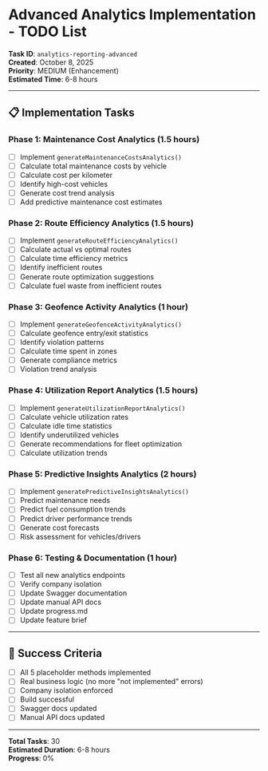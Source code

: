 # Advanced Analytics Implementation - TODO List

**Task ID**: `analytics-reporting-advanced`  
**Created**: October 8, 2025  
**Priority**: MEDIUM (Enhancement)  
**Estimated Time**: 6-8 hours

---

## 📋 Implementation Tasks

### Phase 1: Maintenance Cost Analytics (1.5 hours)
- [ ] Implement `generateMaintenanceCostsAnalytics()`
- [ ] Calculate total maintenance costs by vehicle
- [ ] Calculate cost per kilometer
- [ ] Identify high-cost vehicles
- [ ] Generate cost trend analysis
- [ ] Add predictive maintenance cost estimates

### Phase 2: Route Efficiency Analytics (1.5 hours)
- [ ] Implement `generateRouteEfficiencyAnalytics()`
- [ ] Calculate actual vs optimal routes
- [ ] Calculate time efficiency metrics
- [ ] Identify inefficient routes
- [ ] Generate route optimization suggestions
- [ ] Calculate fuel waste from inefficient routes

### Phase 3: Geofence Activity Analytics (1 hour)
- [ ] Implement `generateGeofenceActivityAnalytics()`
- [ ] Calculate geofence entry/exit statistics
- [ ] Identify violation patterns
- [ ] Calculate time spent in zones
- [ ] Generate compliance metrics
- [ ] Violation trend analysis

### Phase 4: Utilization Report Analytics (1.5 hours)
- [ ] Implement `generateUtilizationReportAnalytics()`
- [ ] Calculate vehicle utilization rates
- [ ] Calculate idle time statistics
- [ ] Identify underutilized vehicles
- [ ] Generate recommendations for fleet optimization
- [ ] Calculate utilization trends

### Phase 5: Predictive Insights Analytics (2 hours)
- [ ] Implement `generatePredictiveInsightsAnalytics()`
- [ ] Predict maintenance needs
- [ ] Predict fuel consumption trends
- [ ] Predict driver performance trends
- [ ] Generate cost forecasts
- [ ] Risk assessment for vehicles/drivers

### Phase 6: Testing & Documentation (1 hour)
- [ ] Test all new analytics endpoints
- [ ] Verify company isolation
- [ ] Update Swagger documentation
- [ ] Update manual API docs
- [ ] Update progress.md
- [ ] Update feature brief

---

## 🎯 Success Criteria

- [ ] All 5 placeholder methods implemented
- [ ] Real business logic (no more "not implemented" errors)
- [ ] Company isolation enforced
- [ ] Build successful
- [ ] Swagger docs updated
- [ ] Manual API docs updated

---

**Total Tasks**: 30  
**Estimated Duration**: 6-8 hours  
**Progress**: 0%

